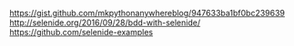 https://gist.github.com/mkpythonanywhereblog/947633ba1bf0bc239639
http://selenide.org/2016/09/28/bdd-with-selenide/
https://github.com/selenide-examples
